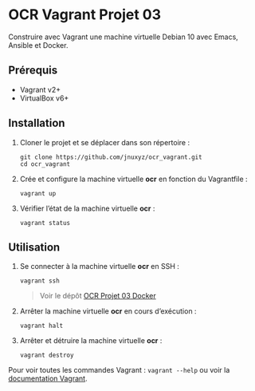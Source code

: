 # OCR Vagrant Projet 03

Construire avec Vagrant une machine virtuelle Debian 10 avec Emacs, Ansible et Docker.

## Prérequis

- Vagrant v2+
- VirtualBox v6+

## Installation

1. Cloner le projet et se déplacer dans son répertoire :

    ```shell
    git clone https://github.com/jnuxyz/ocr_vagrant.git
    cd ocr_vagrant
    ```

2. Crée et configure la machine virtuelle **ocr** en fonction du Vagrantfile :

    ```shell
    vagrant up
    ```

3. Vérifier l’état de la machine virtuelle **ocr** :

    ```shell
    vagrant status
    ```

## Utilisation

1. Se connecter à la machine virtuelle **ocr** en SSH :

    ```shell
    vagrant ssh
    ```

    > Voir le dépôt [OCR Projet 03 Docker](https://github.com/jnuxyz/ocr_projet_03_docker)

2. Arrêter la machine virtuelle **ocr** en cours d’exécution :

    ```shell
    vagrant halt
    ```

3. Arrêter et détruire la machine virtuelle **ocr** :

    ```shell
    vagrant destroy
    ```

Pour voir toutes les commandes Vagrant : `vagrant --help` ou voir la [documentation Vagrant](https://www.vagrantup.com/docs/cli).
